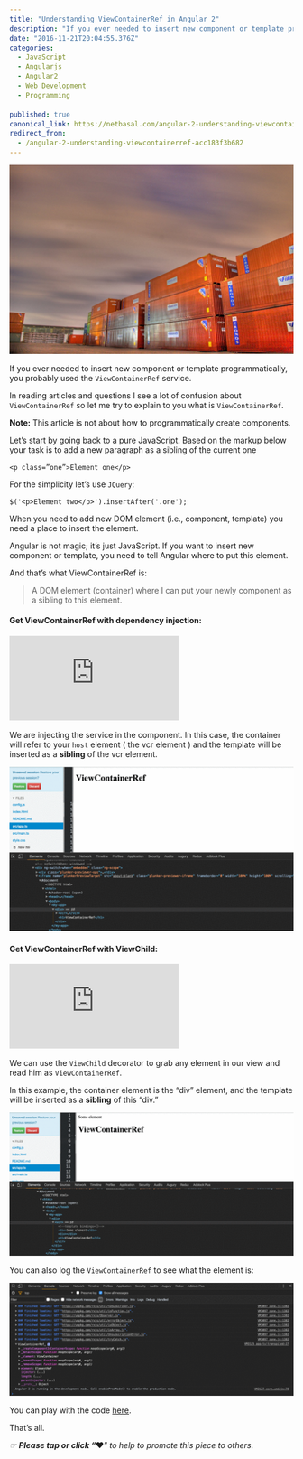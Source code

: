 ```yaml
---
title: "Understanding ViewContainerRef in Angular 2"
description: "If you ever needed to insert new component or template programmatically, you probably used the ViewContainerRef service. In reading articles and questions I see a lot of confusion about…"
date: "2016-11-21T20:04:55.376Z"
categories: 
  - JavaScript
  - Angularjs
  - Angular2
  - Web Development
  - Programming

published: true
canonical_link: https://netbasal.com/angular-2-understanding-viewcontainerref-acc183f3b682
redirect_from:
  - /angular-2-understanding-viewcontainerref-acc183f3b682
---
```


![](./asset-1.jpeg)

If you ever needed to insert new component or template programmatically, you probably used the `ViewContainerRef` service.

In reading articles and questions I see a lot of confusion about `ViewContainerRef` so let me try to explain to you what is `ViewContainerRef`.

**Note:** This article is not about how to programmatically create components.

Let’s start by going back to a pure JavaScript. Based on the markup below your task is to add a new paragraph as a sibling of the current one

```
<p class=”one”>Element one</p>
```

For the simplicity let’s use `JQuery`:

```
$('<p>Element two</p>').insertAfter('.one');
```

When you need to add new DOM element (i.e., component, template) you need a place to insert the element.

Angular is not magic; it’s just JavaScript. If you want to insert new component or template, you need to tell Angular where to put this element.

And that’s what ViewContainerRef is:

> A DOM element (container) where I can put your newly component as a sibling to this element.

#### Get ViewContainerRef with dependency injection:

<Embed src="https://gist.github.com/NetanelBasal/cead43251a3e36ad9a46483e5da93606.js" aspectRatio={0.357} caption="" />

We are injecting the service in the component. In this case, the container will refer to your `host` element ( the vcr element ) and the template will be inserted as a **sibling** of the vcr element.

![](./asset-2.gif)

#### Get ViewContainerRef with ViewChild:

<Embed src="https://gist.github.com/NetanelBasal/f3492fe0f29e81238c442784fd50424d.js" aspectRatio={0.357} caption="" />

We can use the `ViewChild` decorator to grab any element in our view and read him as `ViewContainerRef`.

In this example, the container element is the “div” element, and the template will be inserted as a **sibling** of this “div.”

![](./asset-3.gif)

You can also log the `ViewContainerRef` to see what the element is:

![](./asset-4.gif)

You can play with the code [here](https://plnkr.co/edit/lpTE2kjnQujW0Cprk3Pt?p=preview).

That’s all.

_☞_ **_Please tap or click “︎_**❤” _to help to promote this piece to others._
